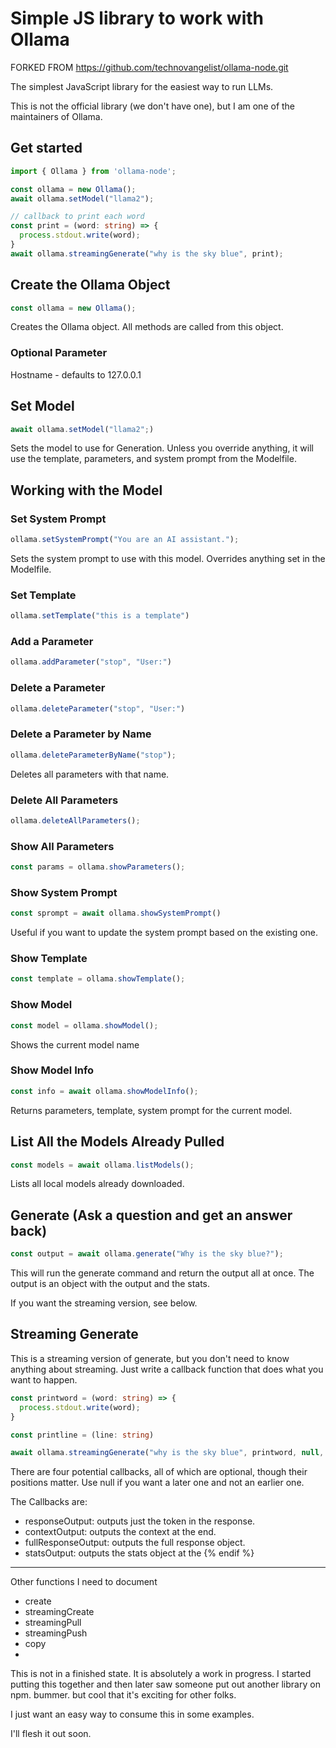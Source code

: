# Simple JS library to work with Ollama

FORKED FROM https://github.com/technovangelist/ollama-node.git

The simplest JavaScript library for the easiest way to run LLMs.

This is not the official library (we don't have one), but I am one of the maintainers of Ollama.

## Get started

```typescript
import { Ollama } from 'ollama-node';

const ollama = new Ollama();
await ollama.setModel("llama2");

// callback to print each word 
const print = (word: string) => {
  process.stdout.write(word);
}
await ollama.streamingGenerate("why is the sky blue", print);
```

## Create the Ollama Object

```typescript
const ollama = new Ollama();
```

Creates the Ollama object. All methods are called from this object.

### Optional Parameter

Hostname - defaults to 127.0.0.1

## Set Model

```typescript
await ollama.setModel("llama2";)
```

Sets the model to use for Generation. Unless you override anything, it will use the template, parameters, and system prompt from the Modelfile.


## Working with the Model

### Set System Prompt

```typescript
ollama.setSystemPrompt("You are an AI assistant.");
```

Sets the system prompt to use with this model. Overrides anything set in the Modelfile.

### Set Template

```typescript
ollama.setTemplate("this is a template")
```

### Add a Parameter

```typescript
ollama.addParameter("stop", "User:")
```

### Delete a Parameter

```typescript
ollama.deleteParameter("stop", "User:")
```

### Delete a Parameter by Name

```typescript
ollama.deleteParameterByName("stop");
```

Deletes all parameters with that name.

### Delete All Parameters

```typescript
ollama.deleteAllParameters();
```

### Show All Parameters

```typescript
const params = ollama.showParameters();
```

### Show System Prompt

```typescript
const sprompt = await ollama.showSystemPrompt()
```

Useful if you want to update the system prompt based on the existing one.

### Show Template

```typescript
const template = ollama.showTemplate();
```

### Show Model

```typescript
const model = ollama.showModel();
```

Shows the current model name

### Show Model Info

```typescript
const info = await ollama.showModelInfo();
```

Returns parameters, template, system prompt for the current model.

## List All the Models Already Pulled

```typescript
const models = await ollama.listModels();
```

Lists all local models already downloaded.

## Generate (Ask a question and get an answer back)

```typescript
const output = await ollama.generate("Why is the sky blue?");
```

This will run the generate command and return the output all at once. The output is an object with the output and the stats.

If you want the streaming version, see below.

## Streaming Generate

This is a streaming version of generate, but you don't need to know anything about streaming. Just write a callback function that does what you want to happen.

```typescript
const printword = (word: string) => {
  process.stdout.write(word);
}

const printline = (line: string)

await ollama.streamingGenerate("why is the sky blue", printword, null, printline)
```

There are four potential callbacks, all of which are optional, though their positions matter. Use null if you want a later one and not an earlier one.

The Callbacks are:

- responseOutput: outputs just the token in the response.
- contextOutput: outputs the context at the end.
- fullResponseOutput: outputs the full response object.
- statsOutput: outputs the stats object at the {% endif %}


---

Other functions I need to document

- create
- streamingCreate
- streamingPull
- streamingPush
- copy
- 



This is not in a finished state. It is absolutely a work in progress. I started putting this together and then later saw someone put out another library on npm. bummer. but cool that it's exciting for other folks.

I just want an easy way to consume this in some examples.

I'll flesh it out soon.
